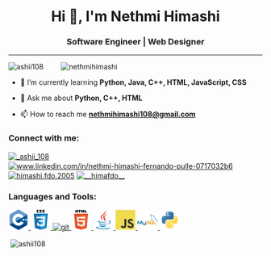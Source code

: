 <h1 align="center">Hi 👋, I'm Nethmi Himashi</h1>
<h3 align="center">Software Engineer | Web Designer</h3>

---

<img align = "right"  alt = "nethmihimashi" width = "400" src = "https://copilot.microsoft.com/th/id/BCO.e607d9c7-1a44-4a87-a01f-a39117787b09.png" >

<p align="left"> <img src="https://komarev.com/ghpvc/?username=ashii108&label=Profile%20views&color=0e75b6&style=flat" alt="ashii108" /> </p>

- 🌱 I’m currently learning **Python, Java, C++, HTML, JavaScript, CSS**

- 💬 Ask me about **Python, C++, HTML**

- 📫 How to reach me **nethmihimashi108@gmail.com**

<h3 align="left">Connect with me:</h3>
<p align="left">
<a href="https://twitter.com/_ashii_108" target="blank"><img align="center" src="https://raw.githubusercontent.com/rahuldkjain/github-profile-readme-generator/master/src/images/icons/Social/twitter.svg" alt="_ashii_108" height="30" width="40" /></a>
<a href="https://linkedin.com/in/www.linkedin.com/in/nethmi-himashi-fernando-pulle-0717032b6" target="blank"><img align="center" src="https://raw.githubusercontent.com/rahuldkjain/github-profile-readme-generator/master/src/images/icons/Social/linked-in-alt.svg" alt="www.linkedin.com/in/nethmi-himashi-fernando-pulle-0717032b6" height="30" width="40" /></a>
<a href="https://fb.com/himashi.fdo.2005" target="blank"><img align="center" src="https://raw.githubusercontent.com/rahuldkjain/github-profile-readme-generator/master/src/images/icons/Social/facebook.svg" alt="himashi.fdo.2005" height="30" width="40" /></a>
<a href="https://instagram.com/__himafdo__" target="blank"><img align="center" src="https://raw.githubusercontent.com/rahuldkjain/github-profile-readme-generator/master/src/images/icons/Social/instagram.svg" alt="__himafdo__" height="30" width="40" /></a>
</p>

<h3 align="left">Languages and Tools:</h3>
<p align="left"> <a href="https://www.w3schools.com/cpp/" target="_blank" rel="noreferrer"> <img src="https://raw.githubusercontent.com/devicons/devicon/master/icons/cplusplus/cplusplus-original.svg" alt="cplusplus" width="40" height="40"/> </a> <a href="https://www.w3schools.com/css/" target="_blank" rel="noreferrer"> <img src="https://raw.githubusercontent.com/devicons/devicon/master/icons/css3/css3-original-wordmark.svg" alt="css3" width="40" height="40"/> </a> <a href="https://git-scm.com/" target="_blank" rel="noreferrer"> <img src="https://www.vectorlogo.zone/logos/git-scm/git-scm-icon.svg" alt="git" width="40" height="40"/> </a> <a href="https://www.w3.org/html/" target="_blank" rel="noreferrer"> <img src="https://raw.githubusercontent.com/devicons/devicon/master/icons/html5/html5-original-wordmark.svg" alt="html5" width="40" height="40"/> </a> <a href="https://www.java.com" target="_blank" rel="noreferrer"> <img src="https://raw.githubusercontent.com/devicons/devicon/master/icons/java/java-original.svg" alt="java" width="40" height="40"/> </a> <a href="https://developer.mozilla.org/en-US/docs/Web/JavaScript" target="_blank" rel="noreferrer"> <img src="https://raw.githubusercontent.com/devicons/devicon/master/icons/javascript/javascript-original.svg" alt="javascript" width="40" height="40"/> </a> <a href="https://www.mysql.com/" target="_blank" rel="noreferrer"> <img src="https://raw.githubusercontent.com/devicons/devicon/master/icons/mysql/mysql-original-wordmark.svg" alt="mysql" width="40" height="40"/> </a> <a href="https://www.python.org" target="_blank" rel="noreferrer"> <img src="https://raw.githubusercontent.com/devicons/devicon/master/icons/python/python-original.svg" alt="python" width="40" height="40"/> </a> </p>

<p>&nbsp;<img align="center" src="https://github-readme-stats.vercel.app/api?username=ashii108&show_icons=true&hide_border=true&theme=tokyonight" alt="ashii108" /></p>
